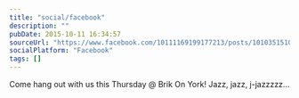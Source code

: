 ```yaml
---
title: "social/facebook"
description: ""
pubDate: 2015-10-11 16:34:57
sourceUrl: "https://www.facebook.com/10111169199177213/posts/10103515108426433"
socialPlatform: "Facebook"
tags: []
---
```


Come hang out with us this Thursday @ Brik On York! Jazz, jazz, j-jazzzzz...
